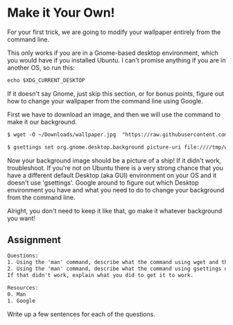 # Make it Your Own!

For your first trick, we are going to modify your wallpaper entirely
from the command line.

This only works if you are in a Gnome-based desktop environment, which
you would have if you installed Ubuntu. I can't promise anything if you
are in another OS, so run this: 

``` default
echo $XDG_CURRENT_DESKTOP 
```

If it doesn't say Gnome, just skip this section, or for bonus points,
figure out how to change your wallpaper from the command line using
Google.

  

First we have to download an image, and then we will use the command to
make it our background.

``` default
$ wget -O ~/Downloads/wallpaper.jpg  "https://raw.githubusercontent.com/hoppersroppers/hoppersroppers.github.io/main/_layouts/constitution.jpg" 

$ gsettings set org.gnome.desktop.background picture-uri file:////tmp/wallpaper.jpg
```

Now your background image should be a picture of a ship! If it didn't
work, troubleshoot. If you're not on Ubuntu there is a very strong
chance that you have a different default Desktop (aka GUI) environment
on your OS and it doesn't use 'gsettings'. Google around to figure out
which Desktop environment you have and what you need to do to change
your background from the command line. 

Alright, you don't need to keep it like that, go make it whatever
background you want!

## Assignment

``` default
Questions:
1. Using the 'man' command, describe what the command using wget and the -O flag did 
2. Using the 'man' command, describe what the command using gsettings did. 
If that didn't work, explain what you did to get it to work. 

Resources:
0. Man 
1. Google
```

Write up a few sentences for each of the questions. 
